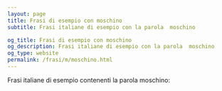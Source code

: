 ```yaml
---
layout: page
title: Frasi di esempio con moschino 
subtitle: Frasi italiane di esempio con la parola  moschino

og_title: Frasi di esempio con moschino 
og_description: Frasi italiane di esempio con la parola  moschino
og_type: website
permalink: /frasi/m/moschino.html
---
```


Frasi italiane di esempio contenenti la parola moschino:


